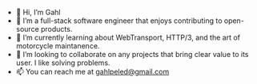 - 👋 Hi, I’m Gahl
- 👀 I’m a full-stack software engineer that enjoys contributing to open-source products.
- 🌱 I’m currently learning about WebTransport, HTTP/3, and the art of motorcycle maintanence.
- 💞️ I’m looking to collaborate on any projects that bring clear value to its user. I like solving problems.
- 📫 You can reach me at gahlpeled@gmail.com

<!---
GP3-RS/GP3-RS is a ✨ special ✨ repository because its `README.md` (this file) appears on your GitHub profile.
You can click the Preview link to take a look at your changes.
--->
